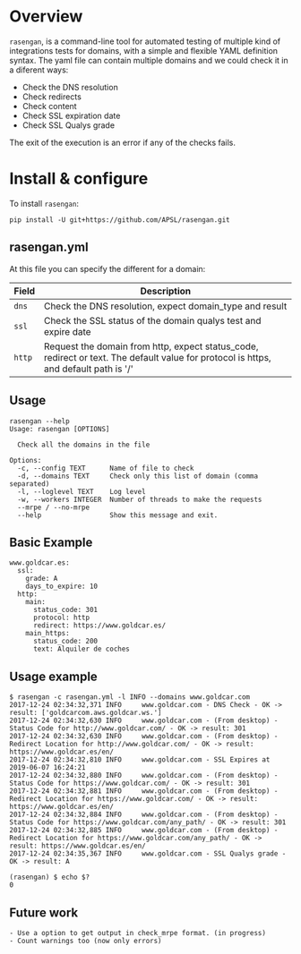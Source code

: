 # Overview

`rasengan`, is a command-line tool for automated testing of multiple kind of integrations tests for domains, with 
a simple and flexible YAML definition syntax.
The yaml file can contain multiple domains and we could check it in a diferent ways:
  - Check the DNS resolution
  - Check redirects
  - Check content
  - Check SSL expiration date
  - Check SSL Qualys grade

The exit of the execution is an error if any of the checks fails.


# Install & configure

To install `rasengan`:

    pip install -U git+https://github.com/APSL/rasengan.git


## rasengan.yml

At this file you can specify the different for a domain:

| Field          | Description                                                        |
|----------------|--------------------------------------------------------------------|
| `dns`          | Check the DNS resolution, expect domain_type and result            |
| `ssl`          | Check the SSL status of the domain qualys test and expire date     |
| `http`         | Request the domain from http, expect status_code, redirect or text. The default value for protocol is https, and default path is '/' |

## Usage

    rasengan --help
    Usage: rasengan [OPTIONS]

      Check all the domains in the file

    Options:
      -c, --config TEXT      Name of file to check
      -d, --domains TEXT     Check only this list of domain (comma separated)
      -l, --loglevel TEXT    Log level
      -w, --workers INTEGER  Number of threads to make the requests
      --mrpe / --no-mrpe
      --help                 Show this message and exit.


## Basic Example
    www.goldcar.es:
      ssl:
        grade: A
        days_to_expire: 10
      http:
        main: 
          status_code: 301
          protocol: http
          redirect: https://www.goldcar.es/
        main_https:
          status_code: 200
          text: Alquiler de coches

## Usage example

    $ rasengan -c rasengan.yml -l INFO --domains www.goldcar.com
    2017-12-24 02:34:32,371 INFO     www.goldcar.com - DNS Check - OK -> result: ['goldcarcom.aws.goldcar.ws.']
    2017-12-24 02:34:32,630 INFO     www.goldcar.com - (From desktop) - Status Code for http://www.goldcar.com/ - OK -> result: 301
    2017-12-24 02:34:32,630 INFO     www.goldcar.com - (From desktop) - Redirect Location for http://www.goldcar.com/ - OK -> result: https://www.goldcar.es/en/
    2017-12-24 02:34:32,810 INFO     www.goldcar.com - SSL Expires at 2019-06-07 16:24:21
    2017-12-24 02:34:32,880 INFO     www.goldcar.com - (From desktop) - Status Code for https://www.goldcar.com/ - OK -> result: 301
    2017-12-24 02:34:32,881 INFO     www.goldcar.com - (From desktop) - Redirect Location for https://www.goldcar.com/ - OK -> result: https://www.goldcar.es/en/
    2017-12-24 02:34:32,884 INFO     www.goldcar.com - (From desktop) - Status Code for https://www.goldcar.com/any_path/ - OK -> result: 301
    2017-12-24 02:34:32,885 INFO     www.goldcar.com - (From desktop) - Redirect Location for https://www.goldcar.com/any_path/ - OK -> result: https://www.goldcar.es/en/
    2017-12-24 02:34:35,367 INFO     www.goldcar.com - SSL Qualys grade - OK -> result: A

    (rasengan) $ echo $?
    0

## Future work

    - Use a option to get output in check_mrpe format. (in progress)
    - Count warnings too (now only errors)

